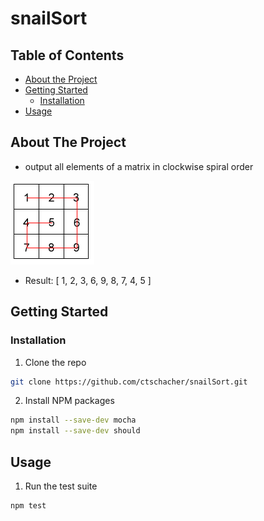 # snailSort


<!-- TABLE OF CONTENTS -->
## Table of Contents

* [About the Project](#about-the-project)
* [Getting Started](#getting-started)
  * [Installation](#installation)
* [Usage](#usage)




<!-- ABOUT THE PROJECT -->
## About The Project
 - output all elements of a matrix in clockwise spiral order
 
 [![SnailSort](https://github.com/ctschacher/snailSort/blob/master/images/snailSort.png)]()
 
 - Result: \[ 1, 2, 3, 6, 9, 8, 7, 4, 5 \]


<!-- GETTING STARTED -->
## Getting Started



### Installation

1. Clone the repo
```sh
git clone https://github.com/ctschacher/snailSort.git
```
2. Install NPM packages
```sh
npm install --save-dev mocha
npm install --save-dev should
```


<!-- USAGE EXAMPLES -->
## Usage
1. Run the test suite
```sh
npm test
```

